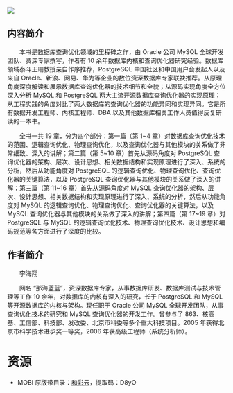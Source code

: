 ![](http://img3m3.ddimg.cn/34/11/23399773-1_u_1.jpg)

## 内容简介

　　本书是数据库查询优化领域的里程碑之作，由 Oracle 公司 MySQL 全球开发团队、资深专家撰写，作者有 10 余年数据库内核和查询优化器研究经验。数据库领域泰斗王珊教授亲自作序推荐，PostgreSQL 中国社区和中国用户会发起人以及来自 Oracle、新浪、网易、华为等企业的数位资深数据库专家联袂推荐。从原理角度深度解读和展示数据库查询优化器的技术细节和全貌；从源码实现角度全方位深入分析 MySQL 和 PostgreSQL 两大主流开源数据库查询优化器的实现原理；从工程实践的角度对比了两大数据库的查询优化器的功能异同和实现异同。它是所有数据开发工程师、内核工程师、DBA 以及其他数据库相关工作人员值得反复研读的一本书。

　　全书一共 19 章，分为四个部分：第一篇（第 1\~4 章）对数据库查询优化技术的范围、逻辑查询优化、物理查询优化，以及查询优化器与其他模块的关系做了非常细致、深入的讲解；第二篇（第 5\~10 章）首先从源码角度对 PostgreSQL 查询优化器的架构、层次、设计思想、相关数据结构和实现原理进行了深入、系统的分析，然后从功能角度对 PostgreSQL 的逻辑查询优化、物理查询优化、查询优化器的关键算法，以及 PostgreSQL 查询优化器与其他模块的关系做了深入的讲解；第三篇（第 11\~16 章）首先从源码角度对 MySQL 查询优化器的架构、层次、设计思想、相关数据结构和实现原理进行了深入、系统的分析，然后从功能角度对 MySQL 的逻辑查询优化、物理查询优化、查询优化器的关键算法，以及 MySQL 查询优化器与其他模块的关系做了深入的讲解；第四篇（第 17\~19 章）对 PostgreSQL 与 MySQL 的逻辑查询优化技术、物理查询优化技术、设计思想和编码规范等各方面进行了深度的比较。

## 作者简介

　　李海翔

　　网名 “那海蓝蓝”，资深数据库专家，从事数据库研发、数据库测试与技术管理等工作 10 余年，对数据库的内核有深入的研究，长于 PostgreSQL 和 MySQL 等开源数据库的内核与架构。现任职于 Oracle 公司 MySQL 全球开发团队，从事查询优化技术的研究和 MySQL 查询优化器的开发工作。曾参与了 863、核高基、工信部、科技部、发改委、北京市科委等多个重大科技项目。2005 年获得北京市科学技术进步奖一等奖，2006 年获高级工程师（系统分析师）。

# 资源

* MOBI 原版带目录：[和彩云](https://caiyun.139.com/m/i?0n5CsN4AOJ0ku)，提取码：D8yO
